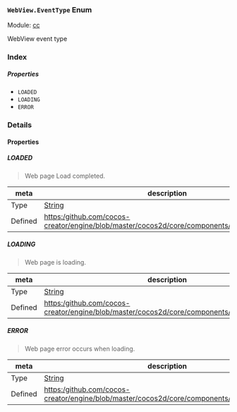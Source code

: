 ### `WebView.EventType` Enum



Module: [cc](../modules/cc.md)




WebView event type

### Index

##### Properties

  - `LOADED`
  - `LOADING`
  - `ERROR`

### Details

#### Properties


##### LOADED

> Web page Load completed.

| meta | description |
|------|-------------|
| Type | <a href="https://developer.mozilla.org/en/JavaScript/Reference/Global_Objects/String" class="crosslink external" target="_blank">String</a> |
| Defined | [https:/github.com/cocos-creator/engine/blob/master/cocos2d/core/components/CCWebView.js:35](https:/github.com/cocos-creator/engine/blob/master/cocos2d/core/components/CCWebView.js#L35) |



##### LOADING

> Web page is loading.

| meta | description |
|------|-------------|
| Type | <a href="https://developer.mozilla.org/en/JavaScript/Reference/Global_Objects/String" class="crosslink external" target="_blank">String</a> |
| Defined | [https:/github.com/cocos-creator/engine/blob/master/cocos2d/core/components/CCWebView.js:41](https:/github.com/cocos-creator/engine/blob/master/cocos2d/core/components/CCWebView.js#L41) |



##### ERROR

> Web page error occurs when loading.

| meta | description |
|------|-------------|
| Type | <a href="https://developer.mozilla.org/en/JavaScript/Reference/Global_Objects/String" class="crosslink external" target="_blank">String</a> |
| Defined | [https:/github.com/cocos-creator/engine/blob/master/cocos2d/core/components/CCWebView.js:47](https:/github.com/cocos-creator/engine/blob/master/cocos2d/core/components/CCWebView.js#L47) |


